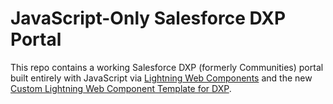 # JavaScript-Only Salesforce DXP Portal

This repo contains a working Salesforce DXP (formerly Communities) portal built entirely with JavaScript via [Lightning Web Components](https://developer.salesforce.com/docs/component-library/documentation/en/lwc) and the new [Custom Lightning Web Component Template for DXP](https://releasenotes.docs.salesforce.com/en-us/spring20/release-notes/rn_networks_developers_lwc.htm).
